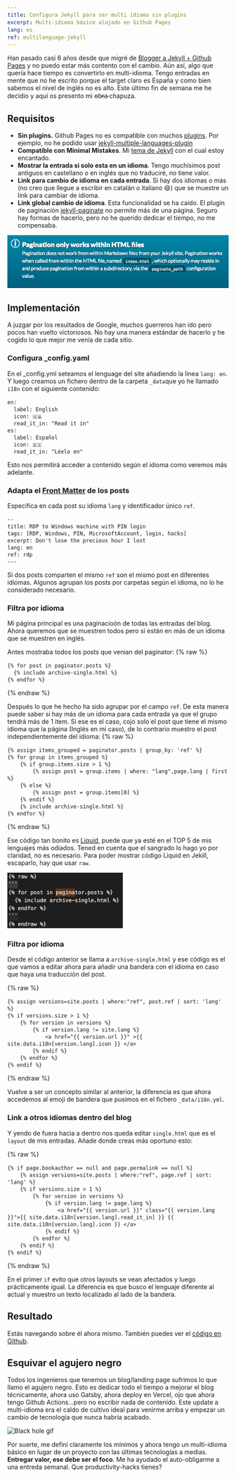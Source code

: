 ```yaml
---
title: Configura Jekyll para ser multi idioma sin plugins
excerpt: Multi-idioma básico alojado en Github Pages
lang: es
ref: multilanguage-jekyll
---
```


Han pasado casi 6 años desde que migré de [Blogger a Jekyll + Github Pages](https://juan.pallares.me/moving-to-jekyll/) y no puedo estar más contento con el cambio. Aún así, algo que quería hace tiempo es convertirlo en multi-idioma. Tengo entradas en mente que no he escrito porque el target claro es España y como bien sabemos el nivel de inglés no es alto. Este último fin de semana me he decidio y aquí os presento mi o̵b̵r̵a̵ chapuza.

## Requisitos

- **Sin plugins.** Github Pages no es compatible con muchos [plugins](https://pages.github.com/versions/). Por ejemplo, no he podido usar [jekyll-multiple-languages-plugin](https://github.com/kurtsson/jekyll-multiple-languages-plugin)
- **Compatible con Minimal Mistakes**. Mi [tema de Jekyll](https://mmistakes.github.io/minimal-mistakes/) con el cual estoy encantado.
- **Mostrar la entrada si solo esta en un idioma**. Tengo muchísimos post antiguos en castellano o en inglés que no traduciré, no tiene valor.
- **Link para cambio de idioma en cada entrada**. Si hay dos idiomas o más (no creo que llegue a escribir en catalán o italiano :smile:) que se muestre un link para cambiar de idioma.
- **Link global cambio de idioma**. Esta funcionalidad se ha caído. El plugin de paginación [jekyll-paginate](https://jekyllrb.com/docs/pagination/) no permite más de una página. Seguro hay formas de hacerlo, pero no he querido dedicar el tiempo, no me compensaba.

![jekyll-paginate disclaimer](../images/pagination_jekyll.png)

## Implementación

A juzgar por los resultados de Google, muchos guerreros han ido pero pocos han vuelto victoriosos. No hay una manera estándar de hacerlo y he cogido lo que mejor me venía de cada sitio.

### Configura _config.yaml

En el _config.yml seteamos el lenguage del site añadiendo la linea `lang: en`. Y luego creamos un fichero dentro de la carpeta `_data`que yo he llamado `i18n` con el siguiente contenido:
```
en:
  label: English
  icon: 🇬🇧
  read_it_in: "Read it in"
es:
  label: Español
  icon: 🇪🇸
  read_it_in: "Léelo en"
```

Esto nos permitirá acceder a contenido según el idioma como veremos más adelante.

### Adapta el [Front Matter](https://jekyllrb.com/docs/front-matter/) de los posts

Especifica en cada post su idioma `lang` y identificador único `ref`.

```
--
title: RDP to Windows machine with PIN login
tags: [RDP, Windows, PIN, MicrosoftAccount, login, hacks]
excerpt: Don't lose the precious hour I lost
lang: en
ref: rdp
---
```

Si dos posts comparten el mismo `ref` son el mismo post en diferentes idiomas. Algunos agrupan los posts por carpetas según el idioma, no lo he considerado necesario.

### Filtra por idioma

Mi página principal es una paginacioón de todas las entradas del blog. Ahora queremos que se muestren todos pero si están en más de un idioma que se muestren en inglés.

Antes mostraba todos los posts que venian del paginator:
{% raw %}
```
{% for post in paginator.posts %}
  {% include archive-single.html %}
{% endfor %}
```
{% endraw %}

Después lo que he hecho ha sido agrupar por el campo `ref`. De esta manera puede saber si hay más de un idioma para cada entrada ya que el grupo tendrá más de 1 item. Si ese es el caso, cojo solo el post que tiene el mismo idioma que la página (Inglés en mi caso), de lo contrario muestro el post independientemente del idioma:
{% raw %}
```
{% assign items_grouped = paginator.posts | group_by: 'ref' %}
{% for group in items_grouped %}
    {% if group.items.size > 1 %}
        {% assign post = group.items | where: "lang",page.lang | first %}
    {% else %}
        {% assign post = group.items[0] %}
    {% endif %}
    {% include archive-single.html %}
{% endfor %}
```
{% endraw %}

Ese código tan bonito es [Liquid](https://jekyllrb.com/docs/liquid/), puede que ya esté en el TOP 5 de mis lenguajes más odiados. Tened en cuenta que el sangrado lo hago yo por claridad, no es necesario. Para poder mostrar código Liquid en Jekill, escaparlo, hay que usar `raw`.

![Escape liquid code with raw tag](../images/show_liquid.png)

### Filtra por idioma

Desde el código anterior se llama a `archive-single.html` y ese código es el que vamos a editar ahora para añadir una bandera con el idioma en caso que haya una traducción del post.

{% raw %}
```
{% assign versions=site.posts | where:"ref", post.ref | sort: 'lang' %}
{% if versions.size > 1 %}
    {% for version in versions %}
        {% if version.lang != site.lang %}
            <a href="{{ version.url }}" >{{ site.data.i18n[version.lang].icon }} </a>
        {% endif %}
    {% endfor %}
{% endif %}
```
{% endraw %}

Vuelve a ser un concepto similar al anterior, la diferencia es que ahora accedemos al emoji de bandera que pusimos en el fichero `_data/i18n.yml`.

### Link a otros idiomas dentro del blog

Y yendo de fuera hacia a dentro nos queda editar `single.html` que es el `layout` de mis entradas. Añade donde creas más oportuno esto:

{% raw %}
```
{% if page.bookauthor == null and page.permalink == null %}
    {% assign versions=site.posts | where:"ref", page.ref | sort: 'lang' %}
    {% if versions.size > 1 %}
        {% for version in versions %}
            {% if version.lang != page.lang %}
                <a href="{{ version.url }}" class="{{ version.lang }}">{{ site.data.i18n[version.lang].read_it_in] }} {{ site.data.i18n[version.lang].icon }} </a>
            {% endif %}
        {% endfor %}
    {% endif %}
{% endif %}
```
{% endraw %}

En el primer `if` evito que otros layouts se vean afectados y luego prácticamente igual. La diferencia es que busco el lenguaje diferente al actual y muestro un texto localizado al lado de la bandera.

## Resultado

Estás navegando sobre él ahora mismo. También puedes ver el [código en Github](https://github.com/jpallares/minimal-mistakes).

## Esquivar el agujero negro

Todos los ingenieros que tenemos un blog/landing page sufrimos lo que llamo el agujero negro. Esto es dedicar todo el tiempo a mejorar el blog técnicamente, ahora uso Gatsby, ahora deploy en Vercel, ojo que ahora tengo Github Actions...pero no escribir nada de contenido. Este update a multi-idioma era el caldo de cultivo ideal para venirme arriba y empezar un cambio de tecnología que nunca habría acabado. 

![Black hole gif](https://i.gifer.com/GVXn.gif)

Por suerte, me definí claramente los mínimos y ahora tengo un multi-idioma básico en lugar de un proyecto con las últimas tecnologías a medias. **Entregar valor, ese debe ser el foco**. Me ha ayudado el auto-obligarme a una entreda semanal. Que productivity-hacks tienes?